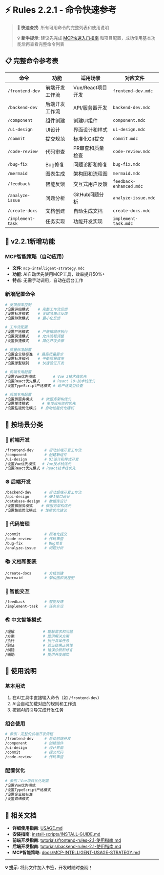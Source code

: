 # ⚡ Rules 2.2.1 - 命令快速参考

> **🎯 快速查找**: 所有可用命令的完整列表和使用说明
>
> **💡 新手提示**: 建议先完成 [MCP快速入门指南](docs/MCP-QUICK-START-GUIDE.md) 和项目配置，成功使用基本功能后再查看完整命令列表

## 📋 完整命令参考表

| 命令 | 功能 | 适用场景 | 对应文件 |
|------|------|----------|----------|
| `/frontend-dev` | 前端开发工作流 | Vue/React项目开发 | `frontend-dev.mdc` |
| `/backend-dev` | 后端开发工作流 | API/服务器开发 | `backend-dev.mdc` |
| `/component` | 组件创建 | 创建UI组件 | `component.mdc` |
| `/ui-design` | UI设计 | 界面设计和样式 | `ui-design.mdc` |
| `/commit` | 提交规范 | 标准化Git提交 | `commit.mdc` |
| `/code-review` | 代码审查 | PR审查和质量检查 | `code-review.mdc` |
| `/bug-fix` | Bug修复 | 问题诊断和修复 | `bug-fix.mdc` |
| `/mermaid` | 图表生成 | 架构图和流程图 | `mermaid.mdc` |
| `/feedback` | 智能反馈 | 交互式用户反馈 | `feedback-enhanced.mdc` |
| `/analyze-issue` | 问题分析 | GitHub问题分析 | `analyze-issue.mdc` |
| `/create-docs` | 文档创建 | 自动生成文档 | `create-docs.mdc` |
| `/implement-task` | 任务实现 | 功能开发实现 | `implement-task.mdc` |

## 🧠 v2.2.1新增功能

### MCP智能策略（自动应用）
- **文件**: `mcp-intelligent-strategy.mdc`
- **功能**: AI自动优先使用MCP工具，效率提升50%+
- **特点**: 无需手动调用，自动在后台工作

### 新增配置命令
```bash
# 反馈频率控制
/设置详细模式    # 完整工作流反馈
/设置标准模式    # 关键决策点反馈  
/设置静默模式    # 最小化反馈

# 工作流配置
/设置严格模式    # 严格按顺序执行
/设置灵活模式    # 允许流程调整
/设置快捷模式    # 简化开发步骤

# 质量标准配置
/设置企业级标准  # 最高质量要求
/设置标准级别    # 平衡质量效率
/设置原型级别    # 快速验证开发

# 前端专用配置
/设置Vue优先模式        # Vue 3技术栈优先
/设置React优先模式      # React 18+技术栈优先
/设置TypeScript严格模式 # 最严格类型检查

# 后端专用配置
/设置微服务模式    # 微服务架构优先
/设置单体模式      # 单体应用架构优先
/设置性能优化模式  # 自动性能优化建议
```

## 🎯 按场景分类

### 🎨 前端开发
```bash
/frontend-dev     # 启动前端开发工作流
/component        # 创建新组件
/ui-design        # UI设计和样式开发
/设置Vue优先模式   # Vue技术栈优先
/设置React优先模式 # React技术栈优先
```

### ⚙️ 后端开发
```bash
/backend-dev      # 启动后端开发工作流
/api-design       # API接口设计
/database-design  # 数据库设计
/设置微服务模式    # 微服务架构优先
/设置性能优化模式  # 性能优化建议
```

### 🔧 代码管理
```bash
/commit           # 标准化提交
/code-review      # 代码审查
/bug-fix          # Bug修复
/analyze-issue    # 问题分析
```

### 📚 文档和图表
```bash
/create-docs      # 文档创建
/mermaid          # 架构图和流程图
```

### 🤖 智能交互
```bash
/feedback         # 智能反馈
/implement-task   # 任务实现
```

### 🌏 中文智能模式
```bash
/理解             # 理解需求和问题
/方案             # 提供解决方案
/执行             # 执行具体任务
/验证             # 验证结果正确性
/纠错             # 错误诊断和修复
/辅助             # 提供开发辅助
```

## 📖 使用说明

### 基本用法
1. 在AI工具中直接输入命令（如 `/frontend-dev`）
2. AI会自动加载对应的规则和工作流
3. 按照AI的引导完成开发任务

### 组合使用
```bash
# 示例：完整的前端开发流程
/frontend-dev     # 启动前端开发
/component        # 创建组件
/ui-design        # 设计界面
/commit           # 提交代码
/code-review      # 代码审查
```

### 配置优化
```bash
# 示例：Vue项目优化配置
/设置Vue优先模式
/设置TypeScript严格模式
/设置企业级标准
/设置详细模式
```

## 🔗 相关文档

- **详细使用指南**: [USAGE.md](USAGE.md)
- **安装指南**: [install-scripts/INSTALL-GUIDE.md](install-scripts/INSTALL-GUIDE.md)
- **前端开发指南**: [tutorials/frontend-rules-2.1-使用指南.md](tutorials/frontend-rules-2.1-使用指南.md)
- **后端开发指南**: [tutorials/backend-rules-2.1-使用指南.md](tutorials/backend-rules-2.1-使用指南.md)
- **MCP智能策略**: [docs/MCP-INTELLIGENT-USAGE-STRATEGY.md](docs/MCP-INTELLIGENT-USAGE-STRATEGY.md)

---

**💡 提示**: 将此文件加入书签，开发时随时查阅！
